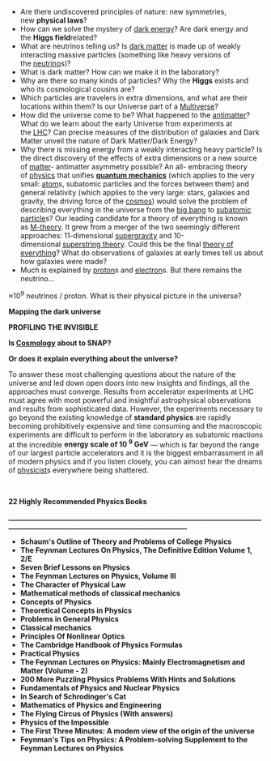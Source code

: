 <ul>
<li>Are there undiscovered principles of nature: new symmetries, new&nbsp;<strong>physical laws</strong>?</li>
<li>How can we solve the mystery of&nbsp;<a href="https://en.wikipedia.org/wiki/Dark_energy" target="_blank" rel="nofollow noopener">dark energy</a>? Are dark energy and the&nbsp;<strong>Higgs field</strong>related?</li>
<li>What are neutrinos telling us? Is&nbsp;<a href="https://en.wikipedia.org/wiki/Dark_matter" target="_blank" rel="nofollow noopener">dark matter</a>&nbsp;is made up of weakly interacting massive particles (something like heavy versions of the&nbsp;<a href="https://en.wikipedia.org/wiki/Neutrino" target="_blank" rel="nofollow noopener">neutrino</a>s)?</li>
<li>What is dark matter? How can we make it in the laboratory?</li>
<li>Why are there so many kinds of particles? Why the&nbsp;<strong>Higgs</strong>&nbsp;exists and who its cosmological cousins are?</li>
<li>Which particles are travelers in extra dimensions, and what are their locations within them? Is our Universe part of a&nbsp;<a href="https://en.wikipedia.org/wiki/Multiverse" target="_blank" rel="nofollow noopener">Multiverse</a>?</li>
<li>How did the universe come to be? What happened to the&nbsp;<a href="https://en.wikipedia.org/wiki/Antimatter" target="_blank" rel="nofollow noopener">antimatter</a>? What do we learn about the early Universe from experiments at the&nbsp;<a href="https://en.wikipedia.org/wiki/Large_Hadron_Collider" target="_blank" rel="nofollow noopener">LHC</a>? Can precise measures of the distribution of galaxies and Dark Matter unveil the nature of Dark Matter/Dark Energy?</li>
<li>Why there is missing energy from a weakly interacting heavy particle? Is the direct discovery of the effects of extra dimensions or a new source of&nbsp;<a href="https://en.wikipedia.org/wiki/Matter" target="_blank" rel="nofollow noopener">matter</a>- antimatter asymmetry possible? An all- embracing theory of&nbsp;<a href="https://en.wikipedia.org/wiki/Physics" target="_blank" rel="nofollow noopener">physics</a>&nbsp;that unifies&nbsp;<a href="https://en.wikipedia.org/wiki/Quantum_mechanics" target="_blank" rel="nofollow noopener"><strong>quantum mechanics</strong></a>&nbsp;(which applies to the very small:&nbsp;<a href="https://en.wikipedia.org/wiki/Atom" target="_blank" rel="nofollow noopener">atom</a>s, subatomic particles and the forces between them) and general relativity (which applies to the very large: stars, galaxies and gravity, the driving force of the&nbsp;<a href="https://en.wikipedia.org/wiki/Cosmos" target="_blank" rel="nofollow noopener">cosmos</a>) would solve the problem of describing everything in the universe from the&nbsp;<a href="https://en.wikipedia.org/wiki/Big_Bang" target="_blank" rel="nofollow noopener">big bang</a>&nbsp;to&nbsp;<a href="https://en.wikipedia.org/wiki/Subatomic_particle" target="_blank" rel="nofollow noopener">subatomic particle</a>s? Our leading candidate for a theory of everything is known as&nbsp;<a href="https://en.wikipedia.org/wiki/M-theory" target="_blank" rel="nofollow noopener">M-theory</a>. It grew from a merger of the two seemingly different approaches: 11-dimensional&nbsp;<a href="https://en.wikipedia.org/wiki/Supergravity" target="_blank" rel="nofollow noopener">supergravity</a>&nbsp;and 10-dimensional&nbsp;<a href="https://en.wikipedia.org/wiki/Superstring_theory" target="_blank" rel="nofollow noopener">superstring theory</a>. Could this be the final&nbsp;<a href="https://en.wikipedia.org/wiki/Theory_of_everything" target="_blank" rel="nofollow noopener">theory of everything</a>? What do observations of galaxies at early times tell us about how galaxies were made?</li>
<li>Much is explained by&nbsp;<a href="https://en.wikipedia.org/wiki/Proton" target="_blank" rel="nofollow noopener">proton</a>s and&nbsp;<a href="https://en.wikipedia.org/wiki/Electron" target="_blank" rel="nofollow noopener">electron</a>s. But there remains the neutrino&hellip;</li>
</ul>
<p>&asymp;10<sup>9</sup> neutrinos / proton. What is their physical picture in the universe?</p>
<p><strong>Mapping the dark universe</strong></p>
<p><strong>PROFILING THE INVISIBLE</strong></p>
<p><strong>Is <a title="Cosmology" href="https://en.wikipedia.org/wiki/Cosmology" target="_blank">Cosmology</a> about to SNAP?</strong></p>
<p><strong>Or does it explain everything about the universe?</strong></p>
<p>To answer these most challenging questions about the nature of the universe and led down open doors into new insights and findings, all the approaches must converge. Results from accelerator experiments at LHC must agree with most powerful and insightful astrophysical observations and results from sophisticated data. However, the experiments necessary to go beyond the existing knowledge of&nbsp;<strong>standard physics</strong>&nbsp;are rapidly becoming prohibitively expensive and time consuming and the macroscopic experiments are difficult to perform in the laboratory as subatomic reactions at the incredible&nbsp;<strong>energy scale of 10 <sup>9</sup> GeV</strong>&nbsp;―&nbsp;which is far beyond the range of our largest particle accelerators and it is the biggest embarrassment in all of modern physics and if you listen closely, you can almost hear the dreams of&nbsp;<a href="https://en.wikipedia.org/wiki/Physicist" target="_blank" rel="nofollow noopener">physicist</a>s everywhere being shattered.</p>
<p>&nbsp;</p>
<p><strong>22 Highly Recommended Physics Books</strong></p>
<p><strong>________________________________________________________________________________________________________________________________</strong></p>

<ul>
                                <li><b><a target="_blank" href="https://github.com/manjunath5496/The-Greatest-Unanswered-Questions-of-Physics/blob/master/physics(1).pdf" style="text-decoration:none;">Schaum's Outline of Theory and Problems of College Physics </a></b></li>
                                <li><b><a target="_blank" href="https://github.com/manjunath5496/The-Greatest-Unanswered-Questions-of-Physics/blob/master/physics(2).pdf" style="text-decoration:none;">The Feynman Lectures On Physics, The Definitive Edition Volume 1, 2/E</a></b></li>
                                <li><b><a target="_blank" href="https://github.com/manjunath5496/The-Greatest-Unanswered-Questions-of-Physics/blob/master/physics(3).pdf" style="text-decoration:none;"> Seven Brief Lessons on Physics</a></b></li>
                               
<li><b><a target="_blank" href="https://github.com/manjunath5496/The-Greatest-Unanswered-Questions-of-Physics/blob/master/physics(4).pdf" style="text-decoration:none;">The Feynman Lectures on Physics, Volume III</a></b></li>
                                <li><b><a target="_blank" href="https://github.com/manjunath5496/The-Greatest-Unanswered-Questions-of-Physics/blob/master/physics(5).pdf" style="text-decoration:none;">The Character of Physical Law</a></b></li>
                                
 <li><b><a target="_blank" href="https://github.com/manjunath5496/The-Greatest-Unanswered-Questions-of-Physics/blob/master/physics(6).pdf" style="text-decoration:none;">Mathematical methods of classical mechanics</a></b></li>
                          
<li><b><a target="_blank" href="https://github.com/manjunath5496/The-Greatest-Unanswered-Questions-of-Physics/blob/master/physics(7).pdf" style="text-decoration:none;">Concepts of Physics</a></b></li>
                                <li><b><a target="_blank" href="https://github.com/manjunath5496/The-Greatest-Unanswered-Questions-of-Physics/blob/master/physics(8).pdf" style="text-decoration:none;">Theoretical Concepts in Physics</a></b></li>
                                <li><b><a target="_blank" href="https://github.com/manjunath5496/The-Greatest-Unanswered-Questions-of-Physics/blob/master/physics(9).pdf" style="text-decoration:none;">Problems in General Physics</a></b></li>
                                
<li><b><a target="_blank" href="https://github.com/manjunath5496/The-Greatest-Unanswered-Questions-of-Physics/blob/master/physics(10).rar" style="text-decoration:none;">Classical mechanics</a></b></li>  
        
<li><b><a target="_blank" href="https://github.com/manjunath5496/The-Greatest-Unanswered-Questions-of-Physics/blob/master/physics(11).pdf" style="text-decoration:none;">Principles Of Nonlinear Optics </a></b></li>
                                <li><b><a target="_blank" href="https://github.com/manjunath5496/The-Greatest-Unanswered-Questions-of-Physics/blob/master/physics(12).pdf" style="text-decoration:none;">The Cambridge Handbook of Physics Formulas</a></b></li>
 <li><b><a target="_blank" href="https://github.com/manjunath5496/The-Greatest-Unanswered-Questions-of-Physics/blob/master/physics(13).pdf" style="text-decoration:none;">Practical Physics</a></b></li> 
 
 <li><b><a target="_blank" href="https://github.com/manjunath5496/The-Greatest-Unanswered-Questions-of-Physics/blob/master/physics(14).pdf" style="text-decoration:none;">The Feynman Lectures on Physics: Mainly Electromagnetism and Matter (Volume - 2)</a></b></li>
                                <li><b><a target="_blank" href="https://github.com/manjunath5496/The-Greatest-Unanswered-Questions-of-Physics/blob/master/physics(15).pdf" style="text-decoration:none;">200 More Puzzling Physics Problems With Hints and Solutions</a></b></li>
 <li><b><a target="_blank" href="https://github.com/manjunath5496/The-Greatest-Unanswered-Questions-of-Physics/blob/master/physics(16).pdf" style="text-decoration:none;">Fundamentals of Physics and Nuclear Physics</a></b></li> 
 <li><b><a target="_blank" href="https://github.com/manjunath5496/The-Greatest-Unanswered-Questions-of-Physics/blob/master/physics(17).pdf" style="text-decoration:none;">In Search of Schrodinger's Cat </a></b></li> 
  <li><b><a target="_blank" href="https://github.com/manjunath5496/The-Greatest-Unanswered-Questions-of-Physics/blob/master/physics(18).pdf" style="text-decoration:none;">Mathematics of Physics and Engineering</a></b></li>
                                <li><b><a target="_blank" href="https://github.com/manjunath5496/The-Greatest-Unanswered-Questions-of-Physics/blob/master/physics(19).rar" style="text-decoration:none;">The Flying Circus of Physics (With answers)</a></b></li>
 <li><b><a target="_blank" href="https://github.com/manjunath5496/The-Greatest-Unanswered-Questions-of-Physics/blob/master/physics(20).pdf" style="text-decoration:none;">Physics of the Impossible</a></b></li> 
 
   <li><b><a target="_blank" href="https://github.com/manjunath5496/The-Greatest-Unanswered-Questions-of-Physics/blob/master/physics(21).pdf" style="text-decoration:none;">The First Three Minutes: A modem view of the origin of the universe</a></b></li>
 <li><b><a target="_blank" href="https://github.com/manjunath5496/The-Greatest-Unanswered-Questions-of-Physics/blob/master/physics(22).pdf" style="text-decoration:none;">Feynman's Tips on Physics: A Problem-solving Supplement to the Feynman Lectures on Physics</a></b></li> 
 
 
 
 
 
 
 
 </ul>
